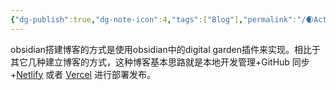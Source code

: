 ```yaml
---
{"dg-publish":true,"dg-note-icon":4,"tags":["Blog"],"permalink":"/🌒Action_行动/Blog_博客/Obsidian/搭建博客/","dgPassFrontmatter":true,"noteIcon":4,"created":"2024-09-05T22:36:07.861+08:00","updated":"2024-09-06T07:57:41.394+08:00"}
---
```


obsidian搭建博客的方式是使用obsidian中的digital garden插件来实现。相比于其它几种建立博客的方式，这种博客基本思路就是本地开发管理+GitHub 同步+[Netlify](https://netlify.com/) 或者 [Vercel](https://vercel.com/docs) 进行部署发布。